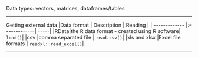 

Data types: vectors, matrices, dataframes/tables


---
Getting external data
|Data format | Description | Reading |
| ------------- |:-------------| -----|
|RData|the R data format - created using R software| ```load()```|
|csv |comma separated file | ```read.csv()```|
|xls and xlsx |Excel file formats | ```readxl::read_excel()```|

---

